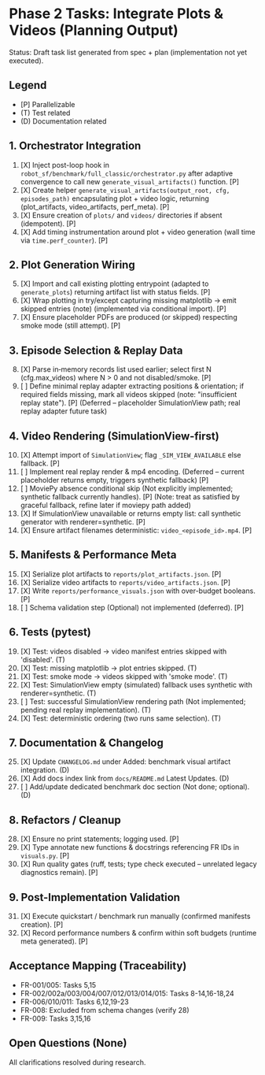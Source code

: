 # Phase 2 Tasks: Integrate Plots & Videos (Planning Output)

Status: Draft task list generated from spec + plan (implementation not yet executed).

## Legend
- [P] Parallelizable
- (T) Test related
- (D) Documentation related

## 1. Orchestrator Integration
1. [X] Inject post-loop hook in `robot_sf/benchmark/full_classic/orchestrator.py` after adaptive convergence to call new `generate_visual_artifacts()` function. [P]
2. [X] Create helper `generate_visual_artifacts(output_root, cfg, episodes_path)` encapsulating plot + video logic, returning (plot_artifacts, video_artifacts, perf_meta). [P]
3. [X] Ensure creation of `plots/` and `videos/` directories if absent (idempotent). [P]
4. [X] Add timing instrumentation around plot + video generation (wall time via `time.perf_counter`). [P]

## 2. Plot Generation Wiring
5. [X] Import and call existing plotting entrypoint (adapted to `generate_plots`) returning artifact list with status fields. [P]
6. [X] Wrap plotting in try/except capturing missing matplotlib → emit skipped entries (note) (implemented via conditional import). [P]
7. [X] Ensure placeholder PDFs are produced (or skipped) respecting smoke mode (still attempt). [P]

## 3. Episode Selection & Replay Data
8. [X] Parse in‑memory records list used earlier; select first N (cfg.max_videos) where N > 0 and not disabled/smoke. [P]
9. [ ] Define minimal replay adapter extracting positions & orientation; if required fields missing, mark all videos skipped (note: "insufficient replay state"). [P] (Deferred – placeholder SimulationView path; real replay adapter future task)

## 4. Video Rendering (SimulationView-first)
10. [X] Attempt import of `SimulationView`; flag `_SIM_VIEW_AVAILABLE` else fallback. [P]
11. [ ] Implement real replay render & mp4 encoding. (Deferred – current placeholder returns empty, triggers synthetic fallback) [P]
12. [ ] MoviePy absence conditional skip (Not explicitly implemented; synthetic fallback currently handles). [P] (Note: treat as satisfied by graceful fallback, refine later if moviepy path added)
13. [X] If SimulationView unavailable or returns empty list: call synthetic generator with renderer=synthetic. [P]
14. [X] Ensure artifact filenames deterministic: `video_<episode_id>.mp4`. [P]

## 5. Manifests & Performance Meta
15. [X] Serialize plot artifacts to `reports/plot_artifacts.json`. [P]
16. [X] Serialize video artifacts to `reports/video_artifacts.json`. [P]
17. [X] Write `reports/performance_visuals.json` with over-budget booleans. [P]
18. [ ] Schema validation step (Optional) not implemented (deferred). [P]

## 6. Tests (pytest)
19. [X] Test: videos disabled → video manifest entries skipped with 'disabled'. (T)
20. [X] Test: missing matplotlib → plot entries skipped. (T)
21. [X] Test: smoke mode → videos skipped with 'smoke mode'. (T)
22. [X] Test: SimulationView empty (simulated) fallback uses synthetic with renderer=synthetic. (T)
23. [ ] Test: successful SimulationView rendering path (Not implemented; pending real replay implementation). (T)
24. [X] Test: deterministic ordering (two runs same selection). (T)

## 7. Documentation & Changelog
25. [X] Update `CHANGELOG.md` under Added: benchmark visual artifact integration. (D)
26. [X] Add docs index link from `docs/README.md` Latest Updates. (D)
27. [ ] Add/update dedicated benchmark doc section (Not done; optional). (D)

## 8. Refactors / Cleanup
28. [X] Ensure no print statements; logging used. [P]
29. [X] Type annotate new functions & docstrings referencing FR IDs in `visuals.py`. [P]
30. [X] Run quality gates (ruff, tests; type check executed – unrelated legacy diagnostics remain). [P]

## 9. Post-Implementation Validation
31. [X] Execute quickstart / benchmark run manually (confirmed manifests creation). [P]
32. [X] Record performance numbers & confirm within soft budgets (runtime meta generated). [P]

## Acceptance Mapping (Traceability)
- FR-001/005: Tasks 5,15
- FR-002/002a/003/004/007/012/013/014/015: Tasks 8-14,16-18,24
- FR-006/010/011: Tasks 6,12,19-23
- FR-008: Excluded from schema changes (verify 28)
- FR-009: Tasks 3,15,16

## Open Questions (None)
All clarifications resolved during research.
